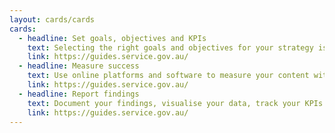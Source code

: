 ```yaml
---
layout: cards/cards
cards:
  - headline: Set goals, objectives and KPIs
    text: Selecting the right goals and objectives for your strategy is vital to measure success. Then the right metrics and Key Performance Indicators (KPIs) will help you track progress. 
    link: https://guides.service.gov.au/
  - headline: Measure success
    text: Use online platforms and software to measure your content with metrics. 
    link: https://guides.service.gov.au/
  - headline: Report findings
    text: Document your findings, visualise your data, track your KPIs to show performance and build it into a report. Then communicate it to the right people.
    link: https://guides.service.gov.au/
---
```



